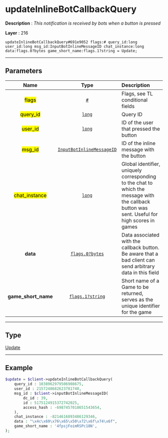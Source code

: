 # updateInlineBotCallbackQuery

**Description** : *This notification is received by bots when a button is pressed*

**Layer** : 216

```tl
updateInlineBotCallbackQuery#691e9052 flags:# query_id:long user_id:long msg_id:InputBotInlineMessageID chat_instance:long data:flags.0?bytes game_short_name:flags.1?string = Update;
```

---

## Parameters

| Name | Type | Description |
| :---: | :---: | :--- |
| <mark>flags</mark> | [`#`](type/#) | Flags, see TL conditional fields |
| <mark>query_id</mark> | [`long`](type/long) | Query ID |
| <mark>user_id</mark> | [`long`](type/long) | ID of the user that pressed the button |
| <mark>msg_id</mark> | [`InputBotInlineMessageID`](type/InputBotInlineMessageID) | ID of the inline message with the button |
| <mark>chat_instance</mark> | [`long`](type/long) | Global identifier, uniquely corresponding to the chat to which the message with the callback button was sent. Useful for high scores in games |
| **data** | [`flags.0?bytes`](type/bytes) | Data associated with the callback button. Be aware that a bad client can send arbitrary data in this field |
| **game_short_name** | [`flags.1?string`](type/string) | Short name of a Game to be returned, serves as the unique identifier for the game |

---

## Type

[Update](type/Update)

---

## Example

```php
$update = $client->updateInlineBotCallbackQuery(
	query_id : 1038962979506908675,
	user_id : 2157248682623781740,
	msg_id : $client->inputBotInlineMessageID(
		dc_id : 39,
		id : 5175124915372742025,
		access_hash : -6987457018651543654,
	),
	chat_instance : -8214616893486129346,
	data : "\x4c\x69\x76\x65\x50\x72\x6f\x74\x6f",
	game_short_name : '4fpsjFoimRSPc18N',
);
```